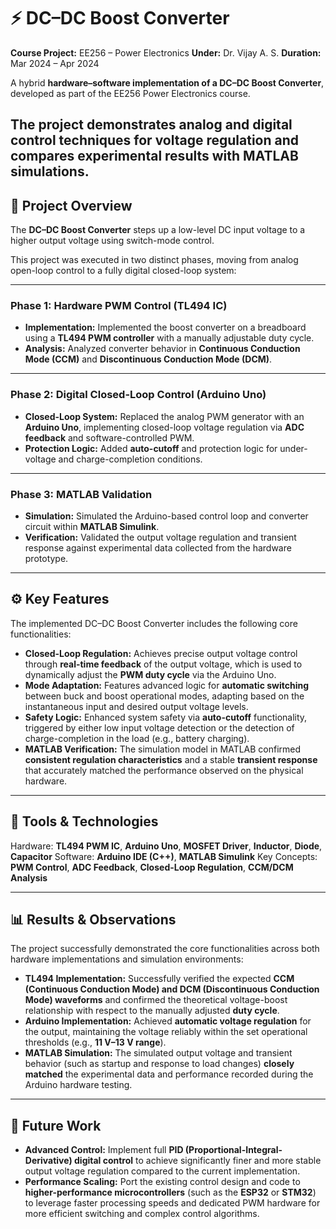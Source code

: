 # ⚡ DC–DC Boost Converter

**Course Project:** EE256 – Power Electronics
**Under:** Dr. Vijay A. S.
**Duration:** Mar 2024 – Apr 2024

A hybrid **hardware–software implementation of a DC–DC Boost Converter**, developed as part of the EE256 Power Electronics course.

The project demonstrates analog and digital control techniques for voltage regulation and compares experimental results with **MATLAB simulations**.
---

## 📌 Project Overview

The **DC–DC Boost Converter** steps up a low-level DC input voltage to a higher output voltage using switch-mode control.

This project was executed in two distinct phases, moving from analog open-loop control to a fully digital closed-loop system:

---

### Phase 1: Hardware PWM Control (TL494 IC)

* **Implementation:** Implemented the boost converter on a breadboard using a **TL494 PWM controller** with a manually adjustable duty cycle.
* **Analysis:** Analyzed converter behavior in **Continuous Conduction Mode (CCM)** and **Discontinuous Conduction Mode (DCM)**.

---

### Phase 2: Digital Closed-Loop Control (Arduino Uno)

* **Closed-Loop System:** Replaced the analog PWM generator with an **Arduino Uno**, implementing closed-loop voltage regulation via **ADC feedback** and software-controlled PWM.
* **Protection Logic:** Added **auto-cutoff** and protection logic for under-voltage and charge-completion conditions.

---

### Phase 3: MATLAB Validation

* **Simulation:** Simulated the Arduino-based control loop and converter circuit within **MATLAB Simulink**.
* **Verification:** Validated the output voltage regulation and transient response against experimental data collected from the hardware prototype.

---
## ⚙️ Key Features

The implemented DC–DC Boost Converter includes the following core functionalities:

* **Closed-Loop Regulation:** Achieves precise output voltage control through **real-time feedback** of the output voltage, which is used to dynamically adjust the **PWM duty cycle** via the Arduino Uno.
* **Mode Adaptation:** Features advanced logic for **automatic switching** between buck and boost operational modes, adapting based on the instantaneous input and desired output voltage levels.
* **Safety Logic:** Enhanced system safety via **auto-cutoff** functionality, triggered by either low input voltage detection or the detection of charge-completion in the load (e.g., battery charging).
* **MATLAB Verification:** The simulation model in MATLAB confirmed **consistent regulation characteristics** and a stable **transient response** that accurately matched the performance observed on the physical hardware.

---
## 🧰 Tools & Technologies
Hardware: **TL494 PWM IC**, **Arduino Uno**, **MOSFET Driver**, **Inductor**, **Diode**, **Capacitor**
Software: **Arduino IDE (C++)**, **MATLAB Simulink**
Key Concepts: **PWM Control**, **ADC Feedback**, **Closed-Loop Regulation**, **CCM/DCM Analysis**

---

## 📊 Results & Observations

The project successfully demonstrated the core functionalities across both hardware implementations and simulation environments:

* **TL494 Implementation:** Successfully verified the expected **CCM (Continuous Conduction Mode) and DCM (Discontinuous Conduction Mode) waveforms** and confirmed the theoretical voltage-boost relationship with respect to the manually adjusted **duty cycle**.
* **Arduino Implementation:** Achieved **automatic voltage regulation** for the output, maintaining the voltage reliably within the set operational thresholds (e.g., **11 V–13 V range**).
* **MATLAB Simulation:** The simulated output voltage and transient behavior (such as startup and response to load changes) **closely matched** the experimental data and performance recorded during the Arduino hardware testing.

---

## 🚀 Future Work

* **Advanced Control:** Implement full **PID (Proportional-Integral-Derivative) digital control** to achieve significantly finer and more stable output voltage regulation compared to the current implementation.
* **Performance Scaling:** Port the existing control design and code to **higher-performance microcontrollers** (such as the **ESP32** or **STM32**) to leverage faster processing speeds and dedicated PWM hardware for more efficient switching and complex control algorithms.
